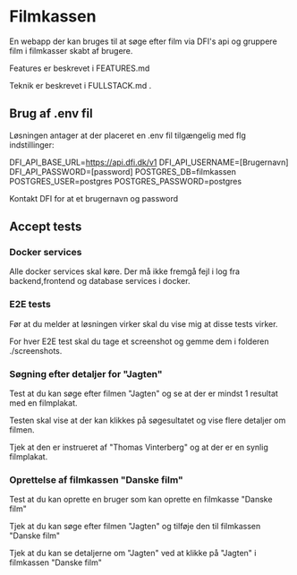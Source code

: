 # Filmkassen
En webapp der kan bruges til at søge efter film via DFI's api og gruppere film i filmkasser skabt af brugere.

Features er beskrevet i FEATURES.md

Teknik er beskrevet i FULLSTACK.md .

## Brug af .env fil
Løsningen antager at der placeret en .env fil tilgængelig med flg indstillinger:

DFI_API_BASE_URL=https://api.dfi.dk/v1
DFI_API_USERNAME=[Brugernavn]
DFI_API_PASSWORD=[password]
POSTGRES_DB=filmkassen
POSTGRES_USER=postgres
POSTGRES_PASSWORD=postgres


Kontakt DFI for at et brugernavn og password

## Accept tests 

### Docker services

Alle docker services skal køre. Der må ikke fremgå fejl i log fra backend,frontend og database services i docker.


### E2E tests

Før at du melder at løsningen virker skal du vise mig at disse tests virker.

For hver E2E test skal du tage et screenshot og gemme dem i folderen ./screenshots.

### Søgning efter detaljer for "Jagten"
Test at du kan søge efter filmen "Jagten" og se at der er mindst 1 resultat med en filmplakat. 

Testen skal vise at der kan klikkes på søgesultatet og vise flere detaljer om filmen.

Tjek at den er instrueret af "Thomas Vinterberg" og at der er en synlig filmplakat.

### Oprettelse af filmkassen "Danske film"

Test at du kan oprette en bruger som kan oprette en filmkasse "Danske film"

Tjek at du kan søge efter filmen "Jagten" og tilføje den til filmkassen "Danske film"

Tjek at du kan se detaljerne om "Jagten" ved at klikke på "Jagten" i filmkassen "Danske film"





